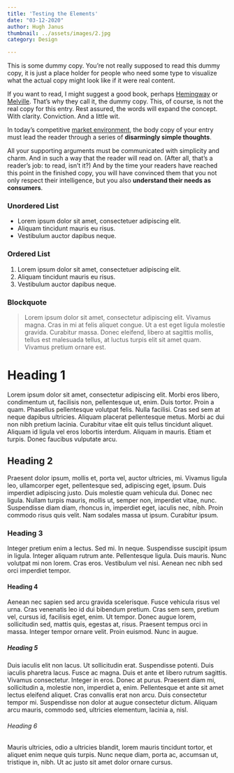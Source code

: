 ```yaml
---
title: 'Testing the Elements'
date: "03-12-2020"
author: Hugh Janus
thumbnail: ../assets/images/2.jpg
category: Design

---
```

This is some dummy copy. You’re not really supposed to read this dummy copy, it is just a place holder for people who need some type to visualize what the actual copy might look like if it were real content.

If you want to read, I might suggest a good book, perhaps [Hemingway](http://en.wikipedia.org/wiki/Ernest_Hemingway "Hemingway") or [Melville](http://en.wikipedia.org/wiki/Herman_Melville "Melville"). That’s why they call it, the dummy copy. This, of course, is not the real copy for this entry. Rest assured, the words will expand the concept. With clarity. Conviction. And a little wit.

In today’s competitive [market environment](http://en.wikipedia.org/wiki/Market_environment "market environment"), the body copy of your entry must lead the reader through a series of **disarmingly simple thoughts**.

All your supporting arguments must be communicated with simplicity and charm. And in such a way that the reader will read on. (After all, that’s a reader’s job: to read, isn’t it?) And by the time your readers have reached this point in the finished copy, you will have convinced them that you not only respect their intelligence, but you also **understand their needs as consumers**.

### Unordered List

- Lorem ipsum dolor sit amet, consectetuer adipiscing elit.
- Aliquam tincidunt mauris eu risus.
- Vestibulum auctor dapibus neque.

### Ordered List

1. Lorem ipsum dolor sit amet, consectetuer adipiscing elit.
2. Aliquam tincidunt mauris eu risus.
3. Vestibulum auctor dapibus neque.

### Blockquote

> Lorem ipsum dolor sit amet, consectetur adipiscing elit. Vivamus magna. Cras in mi at felis aliquet congue. Ut a est eget ligula molestie gravida. Curabitur massa. Donec eleifend, libero at sagittis mollis, tellus est malesuada tellus, at luctus turpis elit sit amet quam. Vivamus pretium ornare est.

Heading 1
=========

Lorem ipsum dolor sit amet, consectetur adipiscing elit. Morbi eros libero, condimentum ut, facilisis non, pellentesque ut, enim. Duis tortor. Proin a quam. Phasellus pellentesque volutpat felis. Nulla facilisi. Cras sed sem at neque dapibus ultricies. Aliquam placerat pellentesque metus. Morbi ac dui non nibh pretium lacinia. Curabitur vitae elit quis tellus tincidunt aliquet. Aliquam id ligula vel eros lobortis interdum. Aliquam in mauris. Etiam et turpis. Donec faucibus vulputate arcu.

Heading 2
---------

Praesent dolor ipsum, mollis et, porta vel, auctor ultricies, mi. Vivamus ligula leo, ullamcorper eget, pellentesque sed, adipiscing eget, ipsum. Duis imperdiet adipiscing justo. Duis molestie quam vehicula dui. Donec nec ligula. Nullam turpis mauris, mollis ut, semper non, imperdiet vitae, nunc. Suspendisse diam diam, rhoncus in, imperdiet eget, iaculis nec, nibh. Proin commodo risus quis velit. Nam sodales massa ut ipsum. Curabitur ipsum.

### Heading 3

Integer pretium enim a lectus. Sed mi. In neque. Suspendisse suscipit ipsum in ligula. Integer aliquam rutrum ante. Pellentesque ligula. Duis mauris. Nunc volutpat mi non lorem. Cras eros. Vestibulum vel nisi. Aenean nec nibh sed orci imperdiet tempor.

#### Heading 4

Aenean nec sapien sed arcu gravida scelerisque. Fusce vehicula risus vel urna. Cras venenatis leo id dui bibendum pretium. Cras sem sem, pretium vel, cursus id, facilisis eget, enim. Ut tempor. Donec augue lorem, sollicitudin sed, mattis quis, egestas at, risus. Praesent tempus orci in massa. Integer tempor ornare velit. Proin euismod. Nunc in augue.

##### Heading 5

Duis iaculis elit non lacus. Ut sollicitudin erat. Suspendisse potenti. Duis iaculis pharetra lacus. Fusce ac magna. Duis et ante et libero rutrum sagittis. Vivamus consectetur. Integer in eros. Donec at purus. Praesent diam mi, sollicitudin a, molestie non, imperdiet a, enim. Pellentesque et ante sit amet lectus eleifend aliquet. Cras convallis erat non arcu. Duis consectetur tempor mi. Suspendisse non dolor at augue consectetur dictum. Aliquam arcu mauris, commodo sed, ultricies elementum, lacinia a, nisl.

###### Heading 6

Mauris ultricies, odio a ultricies blandit, lorem mauris tincidunt tortor, et aliquet enim neque quis turpis. Nunc neque diam, porta ac, accumsan ut, tristique in, nibh. Ut ac justo sit amet dolor ornare cursus.